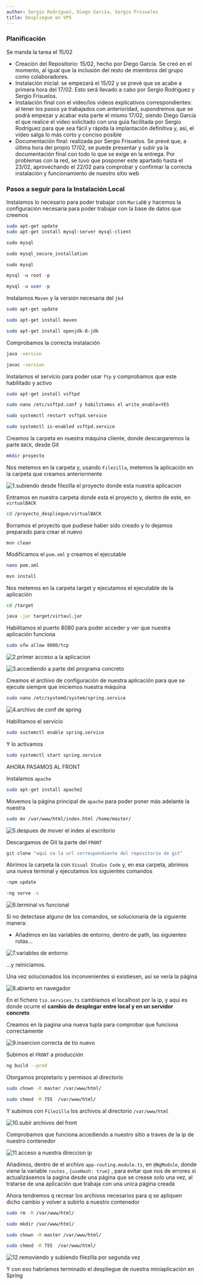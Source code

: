```yaml
---
author: Sergio Rodríguez, Diego García, Sergio Frisuelos
title: Despliegue en VPS
---
```


### Planificación

Se manda la tarea el 15/02

- Creación del Repositorio: 15/02, hecho por Diego García. Se creó en el momento, al igual que la inclusión del resto de miembros del grupo como colaboradores.
- Instalación inicial: se empezará el 15/02 y se prevé que se acabe a primera hora del 17/02. Esto será llevado a cabo por Sergio Rodríguez y Sergio Frisuelos.
- Instalación final con el video/los videos explicativos correspondientes: al tener los pasos ya trabajados con anterioridad, supondremos que se podrá empezar y acabar esta parte el mismo 17/02,  siendo Diego García el que realice el video solicitado con una guía facilitada por Sergio Rodríguez para que sea fácil y rápida la implantación definitiva y, así, el video salga lo más corto y conciso posible
- Documentación final: realizada por Sergio Frisuelos. Se prevé que, a última hora del propio 17/02, se puede presentar y subir ya la documentación final con todo lo que se exige en la entrega. Por problemas con la red, se tuvo que posponer este apartado hasta el 23/02, aprovechando el 22/02 para comprobar y confirmar la correcta instalación y funcionamiento de nuestro sitio web



### Pasos a seguir para la Instalación Local

Instalamos lo necesario para poder trabajar con `MariaDB` y hacemos la configuración necesaria para poder trabajar con la base de datos que creemos

```bash
sudo apt-get update
sudo apt-get install mysql-server mysql-client
```

```sql
sudo mysql

sudo mysql_secure_installation

sudo mysql

mysql -u root -p

mysql -u user -p
```

Instalamos `Maven` y la versión necesaria del `jkd`

```bash
sudo apt-get update

sudo apt-get install maven

sudo apt-get install openjdk-8-jdk
```

Comprobamos la correcta instalación

```bash
java -version

javac -version
```

Instalamos el servicio para poder usar `ftp` y comprobamos que este habilitado y activo

```bash
sudo apt-get install vsftpd

sudo nano /etc/vsftpd.conf y habilitamos el write_enable=YES

sudo systemctl restart vsftpd.service

sudo systemctl is-enabled vsftpd.service
```

Creamos la carpeta en nuestra máquina cliente, donde descargaremos la parte `BACK`, desde Git

```bash
mkdir proyecto
```

Nos metemos en la carpeta y, usando `Filezilla`, metemos la aplicación en la carpeta que creamos anteriormente

![1.subiendo desde filezilla el proyecto donde esta nuestra aplicacion](Despliegue-en-VPS.assets/1.subiendo%20desde%20filezilla%20el%20proyecto%20donde%20esta%20nuestra%20aplicacion.JPG)

Entramos en nuestra carpeta donde esta el proyecto y, dentro de este, en `virtualBACK` 

```bash
cd /proyecto_despliegue/virtualBACK
```

Borramos el proyecto que pudiese haber sido creado y lo dejamos preparado para crear el nuevo

```
mvn clean
```

Modificamos el `pom.xml` y creamos el ejecutable

```bash
nano pom.xml

mvn install
```

Nos metemos en la carpeta target y ejecutamos el ejecutable de la aplicación

```bash
cd /target

java -jar target/virtaul.jar
```

Habilitamos el puerto 8080 para poder acceder y ver que nuestra aplicación funciona

```bash
sudo ufw allow 8080/tcp 
```

![2.primer acceso a la aplicacion](Despliegue-en-VPS.assets/2.primer%20acceso%20a%20la%20aplicacion.JPG)

![3.accediendo a parte del programa concreto](Despliegue-en-VPS.assets/3.accediendo%20a%20parte%20del%20programa%20concreto.JPG)

Creamos el archivo de configuración de nuestra aplicación para que se ejecute siempre que iniciemos nuestra máquina

```bash
sudo nano /etc/systemd/system/spring.service
```

![4.archivo de conf de spring](Despliegue-en-VPS.assets/4.archivo%20de%20conf%20de%20spring.JPG)

Habilitamos el servicio 

```bash
sudo sustemctl enable spring.service
```

Y lo activamos 

```bash
sudo systemctl start spring.service
```



AHORA PASAMOS AL FRONT

Instalamos `apache`

```bash
sudo apt-get install apache2
```

Movemos la página principal de `apache` para poder poner más adelante la nuestra 

```bash
sudo mv /var/www/html/index.html /home/master/
```

![5.despues de mover el index al escritorio](Despliegue-en-VPS.assets/5.despues%20de%20mover%20el%20index%20al%20escritorio.JPG)

Descargamos de Git la parte del `FRONT` 

```bash
git clone "aqui va la url correspondiente del repositorio de git"
```

Abrimos la carpeta la con `Visual Studio Code` y, en esa carpeta, abrimos una nueva terminal y ejecutamos los siguientes comandos

```bash
-npm update

-ng serve -o
```

![6.terminal vs funcional](Despliegue-en-VPS.assets/6.terminal%20vs%20funcional.JPG)

Si no detectase alguno de los comandos, se solucionaría de la siguiente manera:

- Añadimos en las variables de entorno, dentro de path, las siguientes rutas...

![7.variables de entorno](Despliegue-en-VPS.assets/7.variables%20de%20entorno.JPG)

...y reiniciamos.

Una vez solucionados los inconvenientes si existiesen, así se vería la página

![8.abierto en navegador](Despliegue-en-VPS.assets/8.abierto%20en%20navegador.JPG)

En el fichero `tio.services.ts` cambiamos el localhost por la ip, y aquí es donde ocurre el **cambio de desplegar entre local y en un servidor concreto** 

Creamos en la pagina una nueva tupla para comprobar que funciona correctamente

![9.insercion correcta de tio nuevo](Despliegue-en-VPS.assets/9.insercion%20correcta%20de%20tio%20nuevo.JPG)

Subimos el `FRONT` a producción

```bash
ng build --prod
```

Otorgamos propietario y permisos al directorio 

```bash
sudo chown -R master /var/www/html/

sudo chmod -R 755  /var/www/html/
```

Y subimos con `Filezilla` los archivos al directorio `/var/www/html`

![10.subir archivos del front](Despliegue-en-VPS.assets/10.subir%20archivos%20del%20front.JPG)

Comprobamos que funciona accediendo a nuestro sitio a traves de la ip de nuestro contenedor 

![11.acceso a nuestra direccion ip](Despliegue-en-VPS.assets/11.acceso%20a%20nuestra%20direccion%20ip.JPG)

Añadimos, dentro de el archivo `app-routing.module.ts`, en `@NgModule`, donde viene la variable `routes` , `{useHash: true}` , para evitar que nos de errores si actualizásemos la pagina desde una página que se crease solo una vez, al tratarse de una aplicación que trabaja con una unica página creada

Ahora tendremos q recrear los archivos necesarios para q se apliquen dicho cambio y volver a subirlo a nuestro contenedor

```bash
sudo rm -R /var/www/html/

sudo mkdir /var/www/html/

sudo chown -R master /var/www/html/

sudo chmod -R 755  /var/www/html/
```

![12.removiendo y subiendo filezilla por segunda vez](Despliegue-en-VPS.assets/12.removiendo%20y%20subiendo%20filezilla%20por%20segunda%20vez.JPG)

Y con eso habríamos terminado el despliegue de nuestra miniaplicación en Spring
